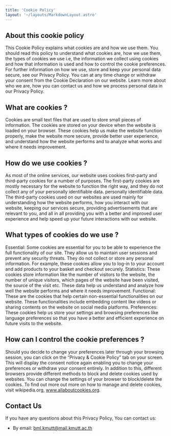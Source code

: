 ```yaml
---
title: 'Cookie Policy'
layout: '~/layouts/MarkdownLayout.astro'
---
```


<!-- _Last updated_: January 06, 2023 -->

## About this cookie policy
This Cookie Policy explains what cookies are and how we use them. You should read this policy to understand what cookies are, how we use them, the types of cookies we use i.e, the information we collect using cookies and how that information is used and how to control the cookie preferences. For further information on how we use, store and keep your personal data secure, see our Privacy Policy.
You can at any time change or withdraw your consent from the Cookie Declaration on our website.
Learn more about who we are, how you can contact us and how we process personal data in our Privacy Policy.

## What are cookies ?
Cookies are small text files that are used to store small pieces of information. The cookies are stored on your device when the website is loaded on your browser. These cookies help us make the website function properly, make the website more secure, provide better user experience, and understand how the website performs and to analyze what works and where it needs improvement.

## How do we use cookies ?
As most of the online services, our website uses cookies first-party and third-party cookies for a number of purposes. The first-party cookies are mostly necessary for the website to function the right way, and they do not collect any of your personally identifiable data.
personally identifiable data. The third-party cookies used on our websites are used mainly for understanding how the website performs, how you interact with our website, keeping our services secure, providing advertisements that are relevant to you, and all in all providing you with a better and improved user experience and help speed up your future interactions with our website.

## What types of cookies do we use ?
Essential: Some cookies are essential for you to be able to experience the full functionality of our site. They allow us to maintain user sessions and prevent any security threats. They do not collect or store any personal information. For example, these cookies allow you to log-in to your account and add products to your basket and checkout securely. Statistics: These cookies store information like the number of visitors to the website, the number of unique visitors, which pages of the website have been visited, the source of the visit etc. These data help us understand and analyze how well the website performs and where it needs improvement.
Functional: These are the cookies that help certain non-essential functionalities on our website. These functionalities include embedding content like videos or sharing contents on the website on social media platforms.
Preferences: These cookies help us store your settings and browsing preferences like language preferences so that you have a better and efficient experience on future visits to the website.

## How can I control the cookie preferences ?
Should you decide to change your preferences later through your browsing session, you can click on the “Privacy & Cookie Policy” tab on your screen. This will display the consent notice again enabling you to change your preferences or withdraw your consent entirely. In addition to this, different browsers provide different methods to block and delete cookies used by websites. You can change the settings of your browser to block/delete the cookies. To find out more out more on how to manage and delete cookies, visit wikipedia.org, www.allaboutcookies.org.

## Contact Us

If you have any questions about this Privacy Policy, You can contact us:

- By email: bml.kmutt@mail.kmutt.ac.th

